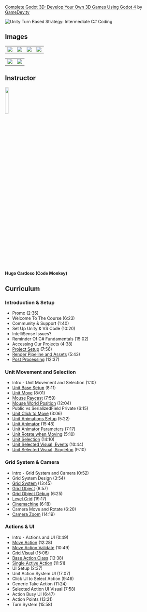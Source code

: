 [Complete Godot 3D: Develop Your Own 3D Games Using Godot 4](https://www.gamedev.tv/p/unity-turn-based-strategy)
by [GameDev.tv](https://www.gamedev.tv)

![Unity Turn Based Strategy: Intermediate C# Coding](https://www.filepicker.io/api/file/4O0OX4aHQx6tNcitShGw)


## Images
<table>
    <tr>
        <td><img src="https://www.filepicker.io/api/file/CP70rpt7StiwF87fI8Nv" /></td>
        <td><img src="https://www.filepicker.io/api/file/YIqOcj1oTWR30duopDIA" /></td>
		<td><img src="https://www.filepicker.io/api/file/9BYNGN4NTWGhU8UAizYu" /></td>
		<td><img src="https://www.filepicker.io/api/file/jRRz6VJCR0aAAl22ym1N" /></td>
    </tr>
</table>

<table>
    <tr>
        <td><img src="https://www.filepicker.io/api/file/YcCOPQyKRriDlQ4C8Uck" /></td>
        <td><img src="https://www.filepicker.io/api/file/ZZ1mfsqSSR2lQrFtQbqQ" /></td>
    </tr>
</table>

## Instructor
<img src="https://www.filepicker.io/api/file/kuZcOot1SXGjRWUC9347" width="15%" />
<h4>Hugo Cardoso (Code Monkey)</h4>

## Curriculum

### Introduction & Setup
- Promo (2:35)
- Welcome To The Course (6:23)
- Community & Support (1:40)
- Set Up Unity & VS Code (10:20)
- IntelliSense Issues?
- Reminder Of C# Fundamentals (15:02)
- Accessing Our Projects (4:38)
- [Project Setup](https://github.com/aaronmsimon/unity-gamedevtv-turn-based-strategy/commit/5e6c650b3613fd7e11a39767fcbb8d7beb2776e6) (7:56)
- [Render Pipeline and Assets](https://github.com/aaronmsimon/unity-gamedevtv-turn-based-strategy/commit/94f8fec13403da1d59f8bd15428f8e05ca38e155) (5:43)
- [Post Processing](https://github.com/aaronmsimon/unity-gamedevtv-turn-based-strategy/commit/4bdafecd5c809effcef31ae4022bb6344ea7c32b) (12:37)

### Unit Movement and Selection
- Intro - Unit Movement and Selection (1:10)
- [Unit Base Setup](https://github.com/aaronmsimon/unity-gamedevtv-turn-based-strategy/commit/d24fa7887e56dbc855c516c3786dcfcbb4fdb898) (8:11)
- [Unit Move](https://github.com/aaronmsimon/unity-gamedevtv-turn-based-strategy/commit/6f90342f5704f416188aa0ebcf0324e7cf66f53b) (8:01)
- [Mouse Raycast](https://github.com/aaronmsimon/unity-gamedevtv-turn-based-strategy/commit/e6ccf88207f1b2573cffc4e537c836c03db4d455) (7:59)
- [Mouse World Position](https://github.com/aaronmsimon/unity-gamedevtv-turn-based-strategy/commit/eb70837d2dbdd9d4f1dbdf7ada1e25288f1f32c9) (12:04)
- Public vs SerializedField Private (6:15)
- [Unit Click to Move](https://github.com/aaronmsimon/unity-gamedevtv-turn-based-strategy/commit/b02d225a8ddc89725dc852cb455529132d56d00c) (3:06)
- [Unit Animations Setup](https://github.com/aaronmsimon/unity-gamedevtv-turn-based-strategy/commit/74d9d17d3d1d37d58fcd3c67a473d862eb5cd4fa) (5:22)
- [Unit Animator](https://github.com/aaronmsimon/unity-gamedevtv-turn-based-strategy/commit/73a03d070b4a687a978305bf57ba0b18e7a9ddba) (15:48)
- [Unit Animator Parameters](https://github.com/aaronmsimon/unity-gamedevtv-turn-based-strategy/commit/43eb62ba49962aaf6facda570306008274de24fa) (7:17)
- [Unit Rotate when Moving](https://github.com/aaronmsimon/unity-gamedevtv-turn-based-strategy/commit/67145a34c3d20117d9c80c9042e51eb933cf6ea0) (5:10)
- [Unit Selection](https://github.com/aaronmsimon/unity-gamedevtv-turn-based-strategy/commit/0c3c123eacc0a9b406d6c32e327e360ff1b62238) (14:10)
- [Unit Selected Visual, Events](https://github.com/aaronmsimon/unity-gamedevtv-turn-based-strategy/commit/1225e290ddd8936ba68ecf95b08b2557b3738a78) (10:44)
- [Unit Selected Visual, Singleton](https://github.com/aaronmsimon/unity-gamedevtv-turn-based-strategy/commit/a4eeeb182598aac2a516d16f15532e92a6823753) (9:10)

### Grid System & Camera
- Intro - Grid System and Camera (0:52)
- Grid System Design (3:54)
- [Grid System](https://github.com/aaronmsimon/unity-gamedevtv-turn-based-strategy/commit/29304b51feb86cd5508400098fb57dadf9a47a86) (13:45)
- [Grid Object](https://github.com/aaronmsimon/unity-gamedevtv-turn-based-strategy/commit/0c9369eefe7daae60b897a50123ab6dade7b604b) (8:57)
- [Grid Object Debug](https://github.com/aaronmsimon/unity-gamedevtv-turn-based-strategy/commit/cd3c544366275490a70938f1f8496072611c3300) (6:25)
- [Level Grid](https://github.com/aaronmsimon/unity-gamedevtv-turn-based-strategy/commit/21e1152720b225d8f728be3037b5e8c97c0b1629) (19:17)
- [Cinemachine](https://github.com/aaronmsimon/unity-gamedevtv-turn-based-strategy/commit/27b6466a5e3563e4e3e5d73822cd25a27c013772) (6:18)
- Camera Move and Rotate (6:20)
- [Camera Zoom](https://github.com/aaronmsimon/unity-gamedevtv-turn-based-strategy/commit/8f9261d6050946e259afd1bee458453e3fd4e971) (14:19)

### Actions & UI
- Intro - Actions and UI (0:49)
- [Move Action](https://github.com/aaronmsimon/unity-gamedevtv-turn-based-strategy/commit/59eed8b40f82b6d8096247cdea4a483c10035a6f) (12:28)
- [Move Action Validate](https://github.com/aaronmsimon/unity-gamedevtv-turn-based-strategy/commit/5cdff530352ce3563f9f2779624a579990fe9d35) (10:49)
- [Grid Visual](https://github.com/aaronmsimon/unity-gamedevtv-turn-based-strategy/commit/e07d8766ae677e94d7b5d2ef08e4b2cba306e51b) (15:06)
- [Base Action Class](https://github.com/aaronmsimon/unity-gamedevtv-turn-based-strategy/commit/cbddf302dd12a2219fee85a4c49e93d8170f3707) (13:38)
- [Single Active Action](https://github.com/aaronmsimon/unity-gamedevtv-turn-based-strategy/commit/c9c6884fef2894165b1968b5edb48878dca3e655) (11:51)
- UI Setup (2:37)
- Unit Action System UI (17:07)
- Click UI to Select Action (9:46)
- Generic Take Action (11:24)
- Selected Action UI Visual (7:58)
- Action Busy UI (6:47)
- Action Points (13:21)
- Turn System (15:58)